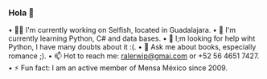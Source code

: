 ### Hola 👀

<!--
**MoraRMod/MoraRMod** is a ✨ _special_ ✨ repository because its `README.md` (this file) appears on your GitHub profile.

Here are some ideas to get you started:

- 🔭 I’m currently working on ...
- 🌱 I’m currently learning ...
- 👯 I’m looking to collaborate on ...
- 🤔 I’m looking for help with ...
- 💬 Ask me about ...
- 📫 How to reach me: ...
- 😄 Pronouns: ...
- ⚡ Fun fact: ...
-->

• 👨‍💻 I'm currently working on Selfish, located in Guadalajara.
• 🧠 I'm currently learning Python, C# and data bases.
• 🤔 I;m looking for help wiht Python, I have many doubts about it :(.
• 💬 Ask me about books, especially romance ;).
• 📫 Hot to reach me: ralerwip@gmai.com or +52 56 4651 7427.
• ⚡ Fun fact: I am an active member of Mensa México since 2009. 

